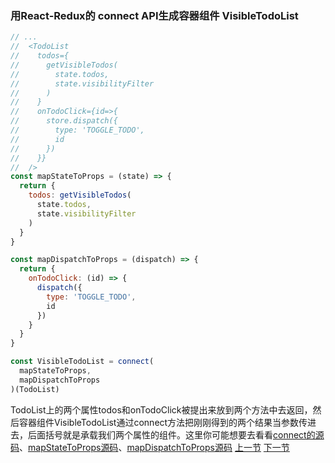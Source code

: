 ### 用React-Redux的 connect API生成容器组件 VisibleTodoList
```js
// ...
//  <TodoList
//    todos={
//      getVisibleTodos(
//        state.todos,
//        state.visibilityFilter
//      )
//    }
//    onTodoClick={id=>{
//      store.dispatch({
//        type: 'TOGGLE_TODO',
//        id
//      })
//    }}
//  />
const mapStateToProps = (state) => {
  return {
    todos: getVisibleTodos(
      state.todos,
      state.visibilityFilter
    )
  }
}

const mapDispatchToProps = (dispatch) => {
  return {
    onTodoClick: (id) => {
      dispatch({
        type: 'TOGGLE_TODO',
        id
      })
    }
  }
}

const VisibleTodoList = connect(
  mapStateToProps,
  mapDispatchToProps
)(TodoList)
```
TodoList上的两个属性todos和onTodoClick被提出来放到两个方法中去返回，然后容器组件VisibleTodoList通过connect方法把刚刚得到的两个结果当参数传进去，后面括号就是承载我们两个属性的组件。这里你可能想要去看看[connect的源码](https://github.com/reactjs/react-redux/blob/master/src/connect/connect.js)、[mapStateToProps源码](https://github.com/reactjs/react-redux/blob/master/src/connect/mapStateToProps.js)、[mapDispatchToProps源码](https://github.com/reactjs/react-redux/blob/master/src/connect/mapDispatchToProps.js) [上一节](https://github.com/MothWillion/redux-todolist/tree/master/26-passing-the-store-down-with-provider-from-react-redux) [下一节](https://github.com/MothWillion/redux-todolist/tree/master/28-generating-containers-with-connect-from-react-redux-addtodo)
